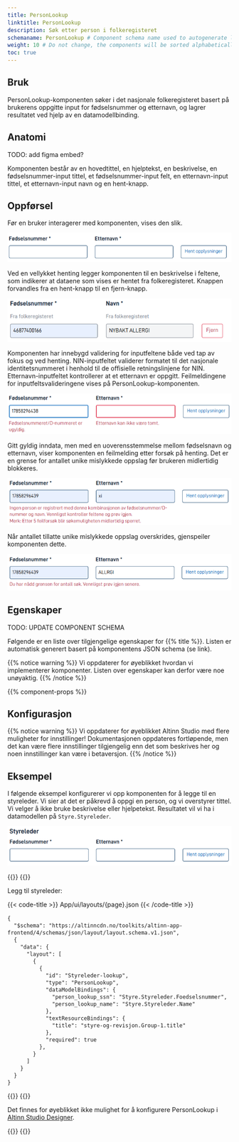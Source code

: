 ```yaml
---
title: PersonLookup
linktitle: PersonLookup
description: Søk etter person i folkeregisteret
schemaname: PersonLookup # Component schema name used to autogenerate list of properties from json schema (replace with appropriate component name)
weight: 10 # Do not change, the components will be sorted alphabetically
toc: true
---
```


## Bruk

<!-- Brief description of the component and how it is used. -->

PersonLookup-komponenten søker i det nasjonale folkeregisteret basert på brukerens oppgitte input for fødselsnummer og etternavn, og lagrer resultatet ved hjelp av en datamodellbinding.

## Anatomi

TODO: add figma embed?

Komponenten består av en hovedtittel, en hjelptekst, en beskrivelse, en fødselsnummer-input tittel, et fødselsnummer-input felt, en etternavn-input tittel, et etternavn-input navn og en hent-knapp.

## Oppførsel

Før en bruker interagerer med komponenten, vises den slik.

![alt text](base_case.png)

Ved en vellykket henting legger komponenten til en beskrivelse i feltene, som indikerer at dataene som vises er hentet fra folkeregisteret. Knappen forvandles fra en hent-knapp til en fjern-knapp.

![alt text](successful_fetch.png)

Komponenten har innebygd validering for inputfeltene både ved tap av fokus og ved henting. NIN-inputfeltet validerer formatet til det nasjonale identitetsnummeret i henhold til de offisielle retningslinjene for NIN.
Etternavn-inputfeltet kontrollerer at et etternavn er oppgitt.
Feilmeldingene for inputfeltsvalideringene vises på PersonLookup-komponenten.

![alt text](onblur_validations.png)

Gitt gyldig inndata, men med en uoverensstemmelse mellom fødselsnavn og etternavn, viser komponenten en feilmelding etter forsøk på henting. Det er en grense for antallet unike mislykkede oppslag før brukeren midlertidig blokkeres.

![alt text](nin_surname_mismatch.png)

Når antallet tillatte unike mislykkede oppslag overskrides, gjenspeiler komponenten dette.

![alt text](attemps_exceeded.png)

## Egenskaper

TODO: UPDATE COMPONENT SCHEMA

Følgende er en liste over tilgjengelige egenskaper for {{% title %}}. Listen er automatisk generert basert på komponentens JSON schema (se link).

{{% notice warning %}}
Vi oppdaterer for øyeblikket hvordan vi implementerer komponenter. Listen over egenskaper kan derfor være noe unøyaktig.
{{% /notice %}}

<!-- The `component-props` shortcode automatically generates a list of component properties from the component's json schema.
The component name can be explicitly given as argument (e.g. `component-props "Grid"`).
If no argument is given, the shortcode pulls the component name from 'schemaname' in the frontmatter.
If the component does not have a JSON schema, comment out the text and shortcode in this section and, if necessary, create a table manually with the most important properties (columns: Property, Type, Description).
-->

{{% component-props %}}

## Konfigurasjon

{{% notice warning %}}
Vi oppdaterer for øyeblikket Altinn Studio med flere muligheter for innstillinger!
Dokumentasjonen oppdateres fortløpende, men det kan være flere innstillinger tilgjengelig enn det som beskrives her og noen innstillinger kan være i betaversjon.
{{% /notice %}}

## Eksempel

I følgende eksempel konfigurerer vi opp komponenten for å legge til en styreleder.
Vi sier at det er påkrevd å oppgi en person, og vi overstyrer tittel.
Vi velger å ikke bruke beskrivelse eller hjelpetekst.
Resultatet vil vi ha i datamodellen på `Styre.Styreleder`.

![alt text](image.png)

{{<content-version-selector classes="border-box">}}
{{<content-version-container version-label="Code">}}

Legg til styreleder:

{{< code-title >}}
App/ui/layouts/{page}.json
{{< /code-title >}}

```json{hl_lines="6-"}
{
  "$schema": "https://altinncdn.no/toolkits/altinn-app-frontend/4/schemas/json/layout/layout.schema.v1.json",
  {
    "data": {
      "layout": [
        {
          {
            "id": "Styreleder-lookup",
            "type": "PersonLookup",
            "dataModelBindings": {
              "person_lookup_ssn": "Styre.Styreleder.Foedselsnummer",
              "person_lookup_name": "Styre.Styreleder.Name"
            },
            "textResourceBindings": {
              "title": "styre-og-revisjon.Group-1.title"
            },
            "required": true
          },
        }
      ]
    }
  }
}
```

{{</content-version-container>}}
{{<content-version-container version-label="Altinn Studio Designer">}}

Det finnes for øyeblikket ikke mulighet for å konfigurere PersonLookup i [Altinn Studio Designer](/altinn-studio/getting-started/).

{{</content-version-container>}}
{{</content-version-selector>}}
